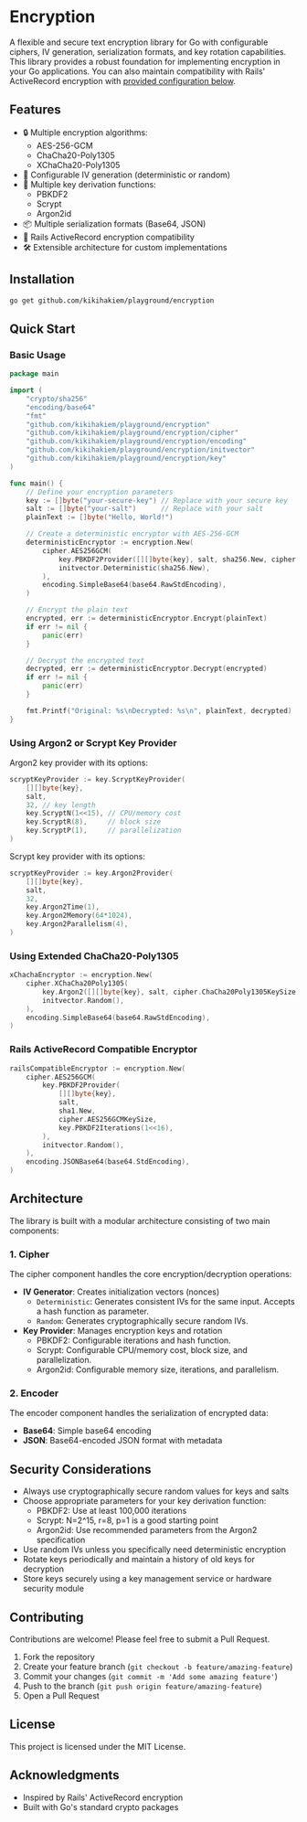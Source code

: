 # Encryption

A flexible and secure text encryption library for Go with configurable ciphers, IV generation, serialization formats, and key rotation capabilities. This library provides a robust foundation for implementing encryption in your Go applications. You can also maintain compatibility with Rails' ActiveRecord encryption with [provided configuration below](#rails-activerecord-compatibility).

## Features

- 🔒 Multiple encryption algorithms:
  - AES-256-GCM
  - ChaCha20-Poly1305
  - XChaCha20-Poly1305
- 🔄 Configurable IV generation (deterministic or random)
- 🔑 Multiple key derivation functions:
  - PBKDF2
  - Scrypt
  - Argon2id
- 📦 Multiple serialization formats (Base64, JSON)
- 🚂 Rails ActiveRecord encryption compatibility
- 🛠️ Extensible architecture for custom implementations

## Installation

```bash
go get github.com/kikihakiem/playground/encryption
```

## Quick Start

### Basic Usage

```go
package main

import (
    "crypto/sha256"
    "encoding/base64"
    "fmt"
    "github.com/kikihakiem/playground/encryption"
    "github.com/kikihakiem/playground/encryption/cipher"
    "github.com/kikihakiem/playground/encryption/encoding"
    "github.com/kikihakiem/playground/encryption/initvector"
    "github.com/kikihakiem/playground/encryption/key"
)

func main() {
    // Define your encryption parameters
    key := []byte("your-secure-key") // Replace with your secure key
    salt := []byte("your-salt")      // Replace with your salt
    plainText := []byte("Hello, World!")

    // Create a deterministic encryptor with AES-256-GCM
    deterministicEncryptor := encryption.New(
        cipher.AES256GCM(
            key.PBKDF2Provider([][]byte{key}, salt, sha256.New, cipher.AES256GCMKeySize),
            initvector.Deterministic(sha256.New),
        ),
        encoding.SimpleBase64(base64.RawStdEncoding),
    )

    // Encrypt the plain text
    encrypted, err := deterministicEncryptor.Encrypt(plainText)
    if err != nil {
        panic(err)
    }

    // Decrypt the encrypted text
    decrypted, err := deterministicEncryptor.Decrypt(encrypted)
    if err != nil {
        panic(err)
    }

    fmt.Printf("Original: %s\nDecrypted: %s\n", plainText, decrypted)
}
```

### Using Argon2 or Scrypt Key Provider

Argon2 key provider with its options:

```go
scryptKeyProvider := key.ScryptKeyProvider(
    [][]byte{key},
    salt,
    32, // key length
    key.ScryptN(1<<15), // CPU/memory cost
    key.ScryptR(8),     // block size
    key.ScryptP(1),     // parallelization
)
```

Scrypt key provider with its options:

```go
scryptKeyProvider := key.Argon2Provider(
    [][]byte{key},
    salt,
    32,
    key.Argon2Time(1),
    key.Argon2Memory(64*1024),
    key.Argon2Parallelism(4),
)
```

### Using Extended ChaCha20-Poly1305

```go
xChachaEncryptor := encryption.New(
    cipher.XChaCha20Poly1305(
        key.Argon2([][]byte{key}, salt, cipher.ChaCha20Poly1305KeySize),
        initvector.Random(),
    ),
    encoding.SimpleBase64(base64.RawStdEncoding),
)
```

### Rails ActiveRecord Compatible Encryptor

```go
railsCompatibleEncryptor := encryption.New(
    cipher.AES256GCM(
        key.PBKDF2Provider(
            [][]byte{key},
            salt,
            sha1.New,
            cipher.AES256GCMKeySize,
            key.PBKDF2Iterations(1<<16),
        ),
        initvector.Random(),
    ),
    encoding.JSONBase64(base64.StdEncoding),
)
```

## Architecture

The library is built with a modular architecture consisting of two main components:

### 1. Cipher

The cipher component handles the core encryption/decryption operations:

- **IV Generator**: Creates initialization vectors (nonces)
  - `Deterministic`: Generates consistent IVs for the same input. Accepts a hash function as parameter.
  - `Random`: Generates cryptographically secure random IVs.
- **Key Provider**: Manages encryption keys and rotation
  - PBKDF2: Configurable iterations and hash function.
  - Scrypt: Configurable CPU/memory cost, block size, and parallelization.
  - Argon2id: Configurable memory size, iterations, and parallelism.

### 2. Encoder

The encoder component handles the serialization of encrypted data:

- **Base64**: Simple base64 encoding
- **JSON**: Base64-encoded JSON format with metadata

## Security Considerations

- Always use cryptographically secure random values for keys and salts
- Choose appropriate parameters for your key derivation function:
  - PBKDF2: Use at least 100,000 iterations
  - Scrypt: N=2^15, r=8, p=1 is a good starting point
  - Argon2id: Use recommended parameters from the Argon2 specification
- Use random IVs unless you specifically need deterministic encryption
- Rotate keys periodically and maintain a history of old keys for decryption
- Store keys securely using a key management service or hardware security module

## Contributing

Contributions are welcome! Please feel free to submit a Pull Request.

1. Fork the repository
2. Create your feature branch (`git checkout -b feature/amazing-feature`)
3. Commit your changes (`git commit -m 'Add some amazing feature'`)
4. Push to the branch (`git push origin feature/amazing-feature`)
5. Open a Pull Request

## License

This project is licensed under the MIT License.

## Acknowledgments

- Inspired by Rails' ActiveRecord encryption
- Built with Go's standard crypto packages
